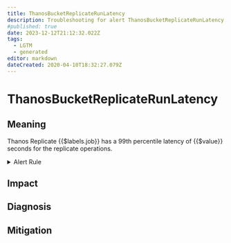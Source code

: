 ```yaml
---
title: ThanosBucketReplicateRunLatency
description: Troubleshooting for alert ThanosBucketReplicateRunLatency
#published: true
date: 2023-12-12T21:12:32.022Z
tags: 
  - LGTM
  - generated
editor: markdown
dateCreated: 2020-04-10T18:32:27.079Z
---
```


# ThanosBucketReplicateRunLatency

## Meaning
[//]: # "Short paragraph that explains what the alert means"
Thanos Replicate {{$labels.job}} has a 99th percentile latency of {{$value}} seconds for the replicate operations.

<details>
  <summary>Alert Rule</summary>

{{% rule "thanos/thanos-bucket-replicate.yml" "ThanosBucketReplicateRunLatency" %}}

<!-- Rule when generated

```yaml
alert: ThanosBucketReplicateRunLatency
expr: (histogram_quantile(0.99, sum by (job) (rate(thanos_replicate_replication_run_duration_seconds_bucket{job=~".*thanos-bucket-replicate.*"}[5m]))) > 20 and  sum by (job) (rate(thanos_replicate_replication_run_duration_seconds_bucket{job=~".*thanos-bucket-replicate.*"}[5m])) > 0)
for: 5m
labels:
    severity: critical
annotations:
    summary: Thanos Bucket Replicate Run Latency (instance {{ $labels.instance }})
    description: |-
        Thanos Replicate {{$labels.job}} has a 99th percentile latency of {{$value}} seconds for the replicate operations.
          VALUE = {{ $value }}
          LABELS = {{ $labels }}
    runbook: https://github.com/srerun/prometheus-alerts/blob/main/content/runbooks/thanos-bucket-replicate/ThanosBucketReplicateRunLatency.md

```

-->

</details>


## Impact
[//]: # "What could / will happen if the alert is not addressed"



## Diagnosis
[//]: # "Steps to take to identify the cause of the problem"



## Mitigation
[//]: # "The steps necessary to resolve the alert"
